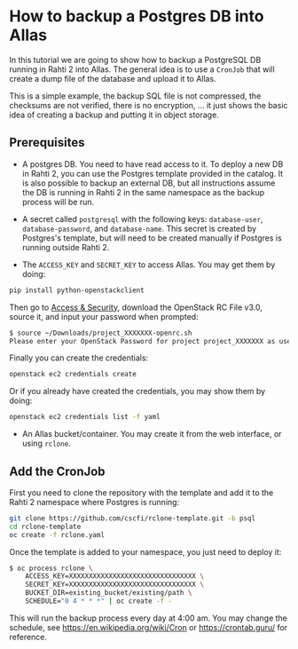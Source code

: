 # How to backup a Postgres DB into Allas

In this tutorial we are going to show how to backup a PostgreSQL DB running in Rahti 2 into Allas. The general idea is to use a `CronJob` that will create a dump file of the database and upload it to Allas.

This is a simple example, the backup SQL file is not compressed, the checksums are not verified, there is no encryption, ... it just shows the basic idea of creating a backup and putting it in object storage.

## Prerequisites

* A postgres DB. You need to have read access to it. To deploy a new DB in Rahti 2, you can use the Postgres template provided in the catalog. It is also possible to backup an external DB, but all instructions assume the DB is running in Rahti 2 in the same namespace as the backup process will be run.


* A secret called `postgresql` with the following keys: `database-user`, `database-password`, and `database-name`. This secret is created by Postgres's template, but will need to be created manually if Postgres is running outside Rahti 2.

* The `ACCESS_KEY` and `SECRET_KEY` to access Allas. You may get them by doing:

```bash
pip install python-openstackclient
```

Then go to [Access & Security](https://pouta.csc.fi/dashboard/project/api_access/), download the OpenStack RC File v3.0, source it, and input your password when prompted:

```bash
$ source ~/Downloads/project_XXXXXXX-openrc.sh
Please enter your OpenStack Password for project project_XXXXXXX as user <USER>:

```

Finally you can create the credentials:

```bash
openstack ec2 credentials create
```

Or if you already have created the credentials, you may show them by doing:

```bash
openstack ec2 credentials list -f yaml
```

* An Allas bucket/container. You may create it from the web interface, or using `rclone`.

## Add the CronJob

First you need to clone the repository with the template and add it to the Rahti 2 namespace where Postgres is running:

```sh
git clone https://github.com/cscfi/rclone-template.git -b psql
cd rclone-template
oc create -f rclone.yaml
```

Once the template is added to your namespace, you just need to deploy it:

```sh
$ oc process rclone \
    ACCESS_KEY=XXXXXXXXXXXXXXXXXXXXXXXXXXXXXXXX \
    SECRET_KEY=XXXXXXXXXXXXXXXXXXXXXXXXXXXXXXXX \
    BUCKET_DIR=existing_bucket/existing/path \
    SCHEDULE="0 4 * * *" | oc create -f -
```

This will run the backup process every day at 4:00 am. You may change the schedule, see <https://en.wikipedia.org/wiki/Cron> or <https://crontab.guru/> for reference.

